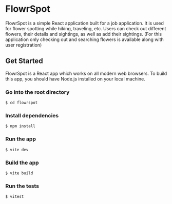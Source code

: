 FlowrSpot
================

FlowrSpot is a simple React application built for a job application. It is used for flower spotting while hiking, traveling, etc. Users can check out different flowers, their details and sightings, as well as add their sightings.
(For this application only checking out and searching flowers is available along with user registration)

## Get Started
FlowrSpot is a React app which works on all modern web browsers. To build this app, you should have Node.js installed on your local machine.

### Go into the root directory
`$ cd flowrspot`

### Install dependencies
`$ npm install`

### Run the app
`$ vite dev`

### Build the app
`$ vite build`

### Run the tests
`$ vitest`